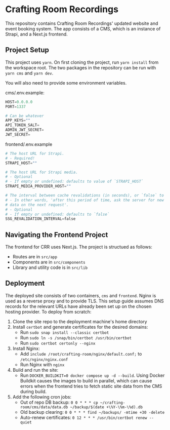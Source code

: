 # Crafting Room Recordings

This repository contains Crafting Room Recordings' updated website and event booking system. The app consists of a CMS, which is an instance of Strapi, and a Next.js frontend.

## Project Setup

This project uses `yarn`. On first cloning the project, run `yarn install` from the workspace root. The two packages in the repository can be run with `yarn cms` and `yarn dev`.

You will also need to provide some environment variables.

cms/.env.example:

```python
HOST=0.0.0.0
PORT=1337

# Can be whatever
APP_KEYS=""
API_TOKEN_SALT=
ADMIN_JWT_SECRET=
JWT_SECRET=
```

frontend/.env.example

```python
# The host URL for Strapi.
# - Required!
STRAPI_HOST=""

# The host URL for Strapi media.
# - Optional
# - If empty or undefined: defaults to value of `STRAPI_HOST`
STRAPI_MEDIA_PROVIDER_HOST=""

# The interval between cache revalidations (in seconds), or `false` to disable.
# - In other words, 'after this period of time, ask the server for new
# data on the next request'.
# - Optional
# - If empty or undefined: defaults to `false`
SSG_REVALIDATION_INTERVAL=false
```

## Navigating the Frontend Project

The frontend for CRR uses Next.js. The project is structued as follows:

- Routes are in `src/app`
- Components are in `src/components`
- Library and utility code is in `src/lib`

## Deployment

The deployed site consists of two containers, `cms` and `frontend`. Nginx is used as a reverse proxy and to provide TLS. This setup guide assumes DNS records for the relevant URLs have already been set up on the chosen hosting provider. To deploy from scratch:

1. Clone the site repo to the deployment machine's home directory
2. Install `certbot` and generate certificates for the desired domains:
    - Run `sudo snap install --classic certbot`
    - Run `sudo ln -s /snap/bin/certbot /usr/bin/certbot`
    - Run `sudo certbot certonly --nginx`
3. Install Nginx:
    - Add `include /root/crafting-room/nginx/default.conf;` to `/etc/nginx/nginx.conf`
    - Run Nginx with `nginx`
4. Build and run the site:
    - Run `DOCKER_BUILDKIT=0 docker compose up -d --build`. Using Docker Buildkit causes the images to build in parallel, which can cause errors when the frontend tries to fetch static site data from the CMS during build.
5. Add the following cron jobs:
    - Out of repo DB backup: `0 0 * * * cp ~/crafting-room/cms/data/data.db ~/backup/$(date +\%Y-\%m-\%d).db`
    - Old backup clearing: `0 0 * * * find ~/backups/ -mtime +30 -delete`
    - Auto-renew certificates: `0 12 * * * /usr/bin/certbot renew --quiet`

